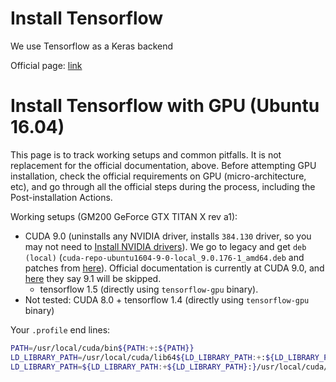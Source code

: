 # Install Tensorflow

We use Tensorflow as a Keras backend

Official page: [link](https://www.tensorflow.org/install/)

# Install Tensorflow with GPU (Ubuntu 16.04)

This page is to track working setups and common pitfalls. It is not replacement for the official documentation, above. Before attempting GPU installation, check the official requirements on GPU (micro-architecture, etc), and go through all the official steps during the process, including the Post-installation Actions.

Working setups (GM200 GeForce GTX TITAN X rev a1):
- CUDA 9.0 (uninstalls any NVIDIA driver, installs `384.130` driver, so you may not need to [Install NVIDIA drivers](https://github.com/roboticslab-uc3m/installation-guides/blob/master/install-nvidia-drivers.md)). We go to legacy and get `deb (local)` (`cuda-repo-ubuntu1604-9-0-local_9.0.176-1_amd64.deb` and patches from [here](https://developer.nvidia.com/cuda-90-download-archive?target_os=Linux&target_arch=x86_64&target_distro=Ubuntu&target_version=1604&target_type=deblocal)). Official documentation is currently at CUDA 9.0, and [here](https://github.com/tensorflow/tensorflow/issues/16886#issuecomment-365108781) they say 9.1 will be skipped.
   - tensorflow 1.5 (directly using `tensorflow-gpu` binary). 
- Not tested: CUDA 8.0 + tensorflow 1.4 (directly using `tensorflow-gpu` binary)

Your `.profile` end lines:
```bash
PATH=/usr/local/cuda/bin${PATH:+:${PATH}}
LD_LIBRARY_PATH=/usr/local/cuda/lib64${LD_LIBRARY_PATH:+:${LD_LIBRARY_PATH}}
LD_LIBRARY_PATH=${LD_LIBRARY_PATH:+${LD_LIBRARY_PATH}:}/usr/local/cuda/extras/CUPTI/lib64
```
